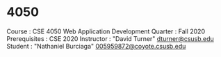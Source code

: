 # 4050
Course              : CSE 4050 Web Application Development
Quarter             : Fall 2020
Prerequisites       : CSE 2020
Instructor          : "David Turner" <dturner@csusb.edu>
Student             : "Nathaniel Burciaga" <005959872@coyote.csusb.edu>
